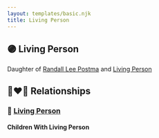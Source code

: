 ```yaml
---
layout: templates/basic.njk
title: Living Person
---
```

## 🟣 Living Person

Daughter of [Randall Lee Postma](/people/2/27872968) and [Living Person](/people/7/76552207)

## 👩‍❤️‍👨 Relationships

### 🔵 [Living Person](/people/6/66619983)

#### Children With Living Person